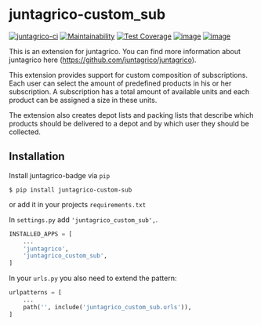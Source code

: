 # juntagrico-custom_sub

[![juntagrico-ci](https://github.com/juntagrico/juntagrico-custom-sub/actions/workflows/juntagrico-ci.yml/badge.svg?branch=main&event=push)](https://github.com/juntagrico/juntagrico-custom-sub/actions/workflows/juntagrico-ci.yml)
[![Maintainability](https://api.codeclimate.com/v1/badges/562e49b1e35490ac4058/maintainability)](https://codeclimate.com/github/juntagrico/juntagrico-custom-sub/maintainability)
[![Test Coverage](https://api.codeclimate.com/v1/badges/562e49b1e35490ac4058/test_coverage)](https://codeclimate.com/github/juntagrico/juntagrico-custom-sub/test_coverage)
[![image](https://img.shields.io/github/last-commit/juntagrico/juntagrico-custom-sub.svg)](https://github.com/juntagrico/juntagrico-custom-sub)
[![image](https://img.shields.io/github/commit-activity/y/juntagrico/juntagrico-custom-sub)](https://github.com/juntagrico/juntagrico-custom-sub)

This is an extension for juntagrico. You can find more information about juntagrico here (https://github.com/juntagrico/juntagrico).

This extension provides support for custom composition of subscriptions.
Each user can select the amount of predefined products in his or her subscription.
A subscription has a total amount of available units and each product can be assigned a size in these units.

The extension also creates depot lists and packing lists that describe which products should be delivered to a depot and by which user they should be collected.

## Installation


Install juntagrico-badge via `pip`

    $ pip install juntagrico-custom-sub

or add it in your projects `requirements.txt`

In `settings.py` add `'juntagrico_custom_sub',`.

```python
INSTALLED_APPS = [
    ...
    'juntagrico',
    'juntagrico_custom_sub',
]
```

In your `urls.py` you also need to extend the pattern:

```python
urlpatterns = [
    ...
    path('', include('juntagrico_custom_sub.urls')),
]
```
